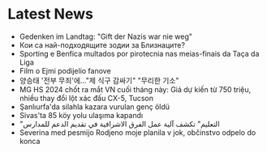 # Latest News
-  Gedenken im Landtag: "Gift der Nazis war nie weg"
-  Кои са най-подходящите зодии за Близнаците?
-  Sporting e Benfica multados por pirotecnia nas meias-finais da Taça da Liga
-  Film o Ejmi podijelio fanove
-  양승태 '전부 무죄'에…"제 식구 감싸기" "무리한 기소"
-  MG HS 2024 chốt ra mắt VN cuối tháng này: Giá dự kiến từ 750 triệu, nhiều thay đổi lột xác đấu CX-5, Tucson
-  Şanlıurfa'da silahla kazara vurulan genç öldü
-  Sivas'ta 85 köy yolu ulaşıma kapandı
-  "التعليم" تكشف آلية عمل الفرق الاشرافية في تقديم الدعم للمدارس
-  Severina med pesmijo Rodjeno moje planila v jok, občinstvo odpelo do konca
